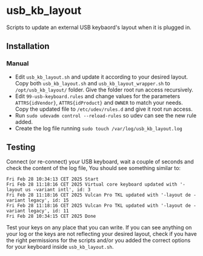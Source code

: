 # usb_kb_layout
Scripts to update an external USB keybaord's layout when it is plugged in.

## Installation
### Manual
- Edit `usb_kb_layout.sh` and update it according to your desired layout. Copy both `usb_kb_layout.sh` and `usb_kb_layout_wrapper.sh` to `/opt/usb_kb_layout/` folder. Give the folder root run access recursively.
- Edit `99-usb-keyboard.rules` and change values for the parameters `ATTRS{idVendor}`, `ATTRS{idProduct}` and `OWNER` to match your needs. Copy the updated file to `/etc/udev/rules.d` and give it root run access.
- Run `sudo udevadm control --reload-rules` so udev can see the new rule added.
- Create the log file running `sudo touch /var/log/usb_kb_layout.log`

## Testing
Connect (or re-connect) your USB keyboard, wait a couple of seconds and check the content of the log file, You should see something similar to:

    Fri Feb 28 10:34:13 CET 2025 Start
    Fri Feb 28 11:18:16 CET 2025 Virtual core keyboard updated with '-layout us -variant intl', id: 3
    Fri Feb 28 11:18:16 CET 2025 Vulcan Pro TKL updated with '-layout de -variant legacy', id: 15
    Fri Feb 28 11:18:16 CET 2025 Vulcan Pro TKL updated with '-layout de -variant legacy', id: 11
    Fri Feb 28 10:34:15 CET 2025 Done

Test your keys on any place that you can write.
If you can see anything on your log or the keys are not reflecting your desired layout, check if you have the right permissions for the scripts and/or you added the correct options for your keyboard inside `usb_kb_layout.sh`.
